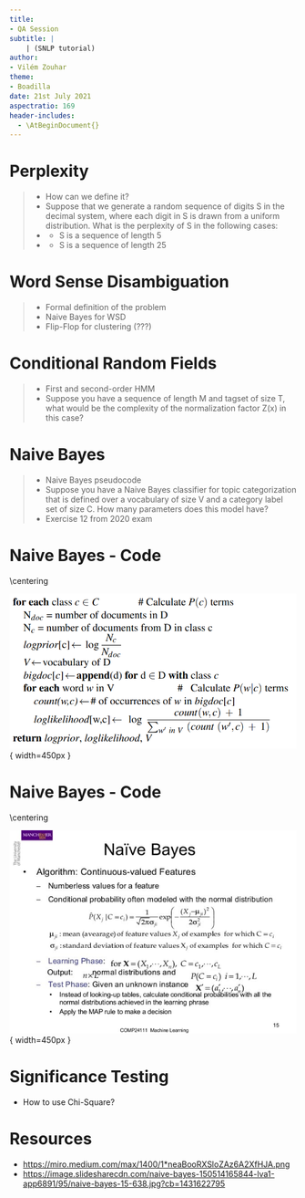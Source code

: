 ```yaml
---
title:
- QA Session
subtitle: |
    | (SNLP tutorial)
author:
- Vilém Zouhar
theme:
- Boadilla
date: 21st July 2021
aspectratio: 169
header-includes:
  - \AtBeginDocument{}
---
```


# Perplexity 

> - How can we define it?
> - Suppose that we generate a random sequence of digits S in the decimal system, where each digit in S is drawn from a uniform distribution.  What is the perplexity of S in the following cases:
> - - S is a sequence of length 5
> - - S is a sequence of length 25

<!-- cross-entropy between observed distribution and predicted one, results in 10 in either case -->

# Word Sense Disambiguation

> - Formal definition of the problem
> - Naive Bayes for WSD
> - Flip-Flop for clustering (???)

# Conditional Random Fields

> - First and second-order HMM
> - Suppose you have a sequence of length M and tagset of size T, what would be the complexity of the normalization factor Z(x) in this case?

# Naive Bayes

> - Naive Bayes pseudocode
> - Suppose you have a Naive Bayes classifier for topic categorization that is defined over a vocabulary of size V and a category label set of size C. How many parameters does this model have?
> - Exercise 12 from 2020 exam

# Naive Bayes - Code

\centering

![](img/naive_bayes_code_0.png){ width=450px }

# Naive Bayes - Code

\centering

![](img/naive_bayes_code_1.png){ width=450px }


# Significance Testing

- How to use Chi-Square?

# Resources

- <https://miro.medium.com/max/1400/1*neaBooRXSloZAz6A2XfHJA.png>
- <https://image.slidesharecdn.com/naive-bayes-150514165844-lva1-app6891/95/naive-bayes-15-638.jpg?cb=1431622795>
